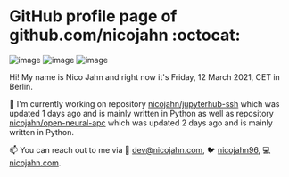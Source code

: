 # GitHub profile page of <!-- github -->github.com/nicojahn<!-- github --> :octocat:

![image](https://img.shields.io/badge/in%20progress%20since-aug.%201996-blue?style=flat) ![image](https://img.shields.io/badge/runs%20on-caffeine-brown?style=flat&logo=buy-me-a-coffee&logoColor=brown) ![image](https://img.shields.io/badge/homepage-blank-white?style=flat&?link=https://nicojahn.com&link=https://nicojahn.com)

Hi! My name is <!-- name -->Nico Jahn<!-- name --> and right now it's <!-- date -->Friday, 12 March 2021, CET<!-- date --> in <!-- city -->Berlin<!-- city -->.

🔭 I'm currently working on <!-- projects -->repository [nicojahn/jupyterhub-ssh](https://github.com/nicojahn/jupyterhub-ssh) which was updated 1 days ago and is mainly written in Python as well as repository [nicojahn/open-neural-apc](https://github.com/nicojahn/open-neural-apc) which was updated 2 days ago and is mainly written in Python<!-- projects -->.

📫 You can reach out to me via <!-- contact -->:email: dev@nicojahn.com, :bird: [nicojahn96](https://twitter.com/nicojahn96), :computer: [nicojahn.com](https://nicojahn.com)<!-- contact -->.
